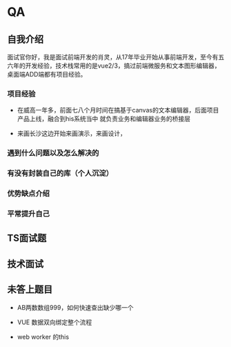 # QA

## 自我介绍

面试官你好，我是面试前端开发的肖灵，从17年毕业开始从事前端开发，至今有五六年的开发经验，技术栈常用的是vue2/3，搞过前端微服务和文本图形编辑器，桌面端ADD端都有项目经验。

### 项目经验

<!-- 补充自己负责的细节点，还要把之前qiankun的后面项目加进来 -->

- 在威高一年多，前面七八个月时间在搞基于canvas的文本编辑器，后面项目产品上线，融合到his系统当中 就负责业务和编辑器业务的桥接层

- 来画长沙这边开始来画演示，来画设计，

### 遇到什么问题以及怎么解决的

### 有没有封装自己的库（个人沉淀）

### 优势缺点介绍

### 平常提升自己

## TS面试题

## 技术面试

## 未答上题目

- AB两数数组999，如何快速查出缺少哪一个

- VUE 数据双向绑定整个流程

- web worker 的this

